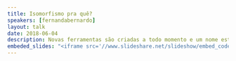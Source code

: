 ```yaml
---
title: Isomorfismo pra quê?
speakers: [fernandabernardo]
layout: talk
date: 2018-06-04
description: Novas ferramentas são criadas a todo momento e um nome está surgindo no mundo JS: ISOMORFISMO. Meteor, React, Rendr e Mojito são algumas dessas ferramentas. Mas por que usar esses frameworks em um projeto? Quais as vantagens e desvantagens? Como fazer para mudar a lógica dos nossos pensamentos padrões para esses novos conceitos?
embeded_slides: "<iframe src='//www.slideshare.net/slideshow/embed_code/key/mLX4fzsYbEXPVo' width='595' height='485' frameborder='0' marginwidth='0' marginheight='0' scrolling='no' style='border:1px solid #CCC; border-width:1px; margin-bottom:5px; max-width: 100%;' allowfullscreen> </iframe> <div style='margin-bottom:5px'> <strong> <a href='//www.slideshare.net/fehbernardo/isomorfismo-pra-que' title='Isomorfismo pra quê?' target='_blank'>Isomorfismo pra quê?</a> </strong> from <strong><a href='https://www.slideshare.net/fehbernardo' target='_blank'>Fernanda Bernardo</a></strong> </div>"
---
```


